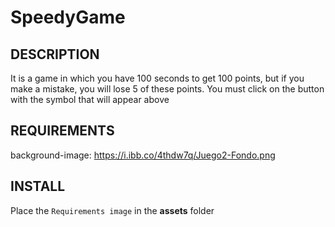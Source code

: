 # SpeedyGame

## DESCRIPTION
It is a game in which you have 100 seconds to get 100 points, but if you make a mistake, you will lose 5 of these points. You must click on the button with the symbol that will appear above

## REQUIREMENTS
background-image: https://i.ibb.co/4thdw7q/Juego2-Fondo.png

## INSTALL
Place the ``Requirements image`` in the **assets** folder
